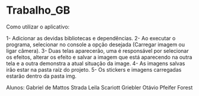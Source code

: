 # Trabalho_GB

Como utilizar o aplicativo:

1- Adicionar as devidas bibliotecas e dependências.
2- Ao executar o programa, selecionar no console a opção desejada (Carregar imagem ou ligar câmera).
3- Duas telas aparecerão, uma é responsável por selecionar os efeitos, alterar os efeito e salvar a imagem que está aparecendo na outra tela e a outra demonstra a atual situação da image.
4- As imagens salvas irão estar na pasta raíz do projeto.
5- Os stickers e imagens carregadas estarão dentro da pasta img.


Alunos:
Gabriel de Mattos Strada
Leila Scariott Griebler
Otávio Pfeifer Forest
